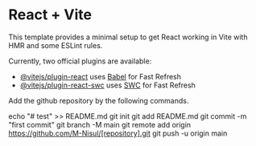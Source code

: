 # React + Vite

This template provides a minimal setup to get React working in Vite with HMR and some ESLint rules.

Currently, two official plugins are available:

- [@vitejs/plugin-react](https://github.com/vitejs/vite-plugin-react/blob/main/packages/plugin-react/README.md) uses [Babel](https://babeljs.io/) for Fast Refresh
- [@vitejs/plugin-react-swc](https://github.com/vitejs/vite-plugin-react-swc) uses [SWC](https://swc.rs/) for Fast Refresh

Add the github repository by the following commands.

echo "# test" >> README.md
git init
git add README.md
git commit -m "first commit"
git branch -M main
git remote add origin https://github.com/M-Nisul/[repository].git
git push -u origin main
